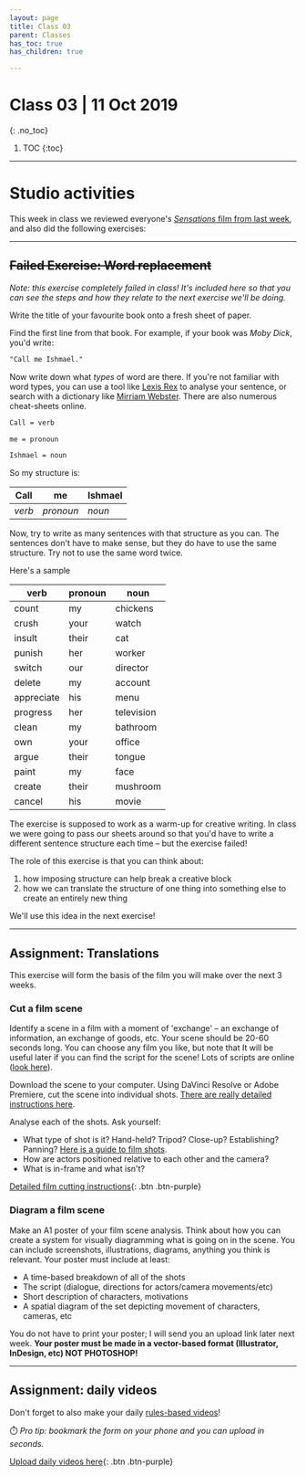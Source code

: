 ```yaml
---
layout: page
title: Class 03
parent: Classes
has_toc: true
has_children: true

---
```

# Class 03 | 11 Oct 2019
{: .no_toc}

1. TOC
{:toc}

----

# Studio activities

This week in class we reviewed everyone's [_Sensations_ film from last week](../class-02.html#assignment-sensations), and also did the following exercises:



----

## ~~Failed Exercise: Word replacement~~

*Note: this exercise completely failed in class! It's included here so that you can see the steps and how they relate to the next exercise we'll be doing.*

Write the title of your favourite book onto a fresh sheet of paper.

Find the first line from that book. For example, if your book was *Moby Dick*, you'd write:

```reStructuredText
"Call me Ishmael."
```

 Now write down what *types* of word are there. If you're not familiar with word types, you can use a tool like [Lexis Rex](https://www.lexisrex.com/English/Sentence-Study) to analyse your sentence, or search with a dictionary like [Mirriam Webster](https://www.merriam-webster.com/dictionary). There are also numerous cheat-sheets online.

```reStructuredText
Call = verb

me = pronoun

Ishmael = noun
```

So my structure is:

| Call   | me        | Ishmael |
| ------ | --------- | ------- |
| *verb* | *pronoun* | *noun*  |

Now, try to write as many sentences with that structure as you can. The sentences don't have to make sense, but they do have to use the same structure. Try not to use the same word twice.

Here's a sample 

| verb       | pronoun | noun       |
| ---------- | ------- | ---------- |
| count      | my      | chickens   |
| crush      | your    | watch      |
| insult     | their   | cat        |
| punish     | her     | worker     |
| switch     | our     | director   |
| delete     | my      | account    |
| appreciate | his     | menu       |
| progress   | her     | television |
| clean      | my      | bathroom   |
| own        | your    | office     |
| argue      | their   | tongue     |
| paint      | my      | face       |
| create     | their   | mushroom   |
| cancel     | his     | movie      |

The exercise is supposed to work as a warm-up for creative writing. In class we were going to pass our sheets around so that you'd have to write a different sentence structure each time – but the exercise failed! 

The role of this exercise is that you can think about:

1. how imposing structure can help break a creative block
2. how we can translate the structure of one thing into something else to create an entirely new thing

We'll use this idea in the next exercise!



----





## Assignment: Translations

This exercise will form the basis of the film you will make over the next 3 weeks.

### Cut a film scene

Identify a scene in a film with a moment of 'exchange' – an exchange of information, an exchange of goods, etc. Your scene should be 20-60 seconds long. You can choose any film you like, but note that It will be useful later if you can find the script for the scene! Lots of scripts are online ([look here](https://www.nyfa.edu/student-resources/10-great-websites-download-movie-scripts/)).

Download the scene to your computer. Using DaVinci Resolve or Adobe Premiere, cut the scene into individual shots. [There are really detailed instructions here](class-03-premiere-instructions.html).

Analyse each of the shots. Ask yourself:
- What type of shot is it? Hand-held? Tripod? Close-up? Establishing? Panning? [Here is a guide to film shots](https://www.careersinfilm.com/types-of-shots-in-film/).
- How are actors positioned relative to each other and the camera?
- What is in-frame and what isn't?

[Detailed film cutting instructions](class-03-premiere-instructions.html){: .btn .btn-purple}

### Diagram a film scene

Make an A1 poster of your film scene analysis. Think about how you can create a system for visually diagramming what is going on in the scene. You can include screenshots, illustrations, diagrams, anything you think is relevant. Your poster must include at least:

  - A time-based breakdown of all of the shots
  - The script (dialogue, directions for actors/camera movements/etc)
  - Short description of characters, motivations
  - A spatial diagram of the set depicting movement of characters, cameras, etc

You do not have to print your poster; I will send you an upload link later next week. **Your poster must be made in a vector-based format (Illustrator, InDesign, etc) NOT PHOTOSHOP!**





-----

## Assignment: daily videos

Don't forget to also make your daily [rules-based videos](../classes/class-01.html#activity-3-rules-for-your-daily-film)! 

⏱️ *Pro tip: bookmark the form on your phone and you can upload in seconds.*

[Upload daily videos here](https://forms.gle/k2Excws5CPx5QRrN8){: .btn .btn-purple}